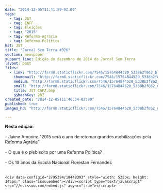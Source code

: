 ```yaml
---
date: "2014-12-05T11:41:59-02:00"
tags:
  - tag: JST
  - tag: ENFF
  - tag: Eleições
  - tag: "2015"
  - tag: Reforma-Agrária
  - tag: Reforma-Política
hat: JST
title: "Jornal Sem Terra #326"
section: newspaper
support_line: Edição de dezembro de 2014 do Jornal Sem Terra
layout: post
files:
  - link: "http://farm8.staticflickr.com/7546/15764844520_5338b2f862_b.jpg"
    thumbnail: "http://farm8.staticflickr.com/7546/15764844520_5338b2f862_t.jpg"
    medium: "http://farm8.staticflickr.com/7546/15764844520_5338b2f862_z.jpg"
    small: "http://farm8.staticflickr.com/7546/15764844520_5338b2f862_n.jpg"
    title: JST CAPA.bmp
    $$hashKey: 2BZ
created_date: "2014-12-05T11:46:34-02:00"
published: true
images_hd: "http://farm8.staticflickr.com/7546/15764844520_5338b2f862_n.jpg"

---
```

<p><strong>Nesta edi&ccedil;&atilde;o: </strong><br />
<br />
- Jaime Amorim: &quot;2015 ser&aacute; o ano de retomar grandes mobiliza&ccedil;&otilde;es pela Reforma Agr&aacute;ria&quot;<br />
<br />
- O que &eacute; o plebiscito por uma Reforma Pol&iacute;tica?<br />
<br />
- Os 10 anos da Escola Nacional Florestan Fernandes<br />
<br />
<br />
<code>&lt;div data-configid=&quot;2795394/10448393&quot; style=&quot;width: 525px; height: 345px;&quot; class=&quot;issuuembed&quot;&gt;&lt;/div&gt;&lt;script type=&quot;text/javascript&quot; src=&quot;//e.issuu.com/embed.js&quot; async=&quot;true&quot;&gt;&lt;/script&gt;</code></p>
